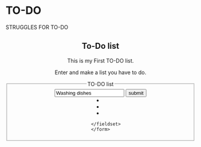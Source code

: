 # TO-DO
STRUGGLES FOR TO-DO
<!DOCTYPE html>
<html lang="en">
<head>
    <meta charset="UTF-8">
    <meta name="viewport" content="width=device-width, initial-scale=1.0">
    <meta http-equiv="X-UA-Compatible" content="ie=edge">
    <title>Document</title>
</head>

<body>
    <h2 style="text-align: center;">To-Do list</h2>
    <p style="text-align: center;">This is my First TO-DO list.</p>
    <p style="text-align: center;">Enter and make a list you have to do.</p>
    <p id="demo"> </p>

</body>
<body>
    <form style="text-align: center;" action="">
        <fieldset style="width:150, height:200"> 
            <legend>TO-DO list</legend>
            <input type="text" name="TO-DO" value="Washing dishes">
            <input type="submit" value="submit">
            <br>
                <li></li>
                <li></li>
                <li></li>
                
        </fieldset>
    </form>
        
</body>

</html>
